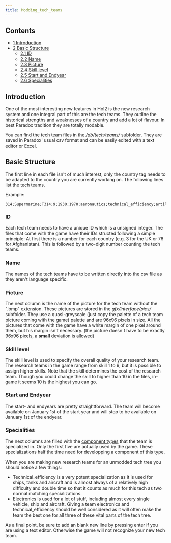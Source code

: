 ```yaml
---
title: Modding_tech_teams
---
```

## Contents

-   [ 1 Introduction ](#Introduction)
-   [ 2 Basic Structure ](#Basic_Structure)
    -   [ 2.1 ID ](#ID)
    -   [ 2.2 Name ](#Name)
    -   [ 2.3 Picture ](#Picture)
    -   [ 2.4 Skill level ](#Skill_level)
    -   [ 2.5 Start and Endyear ](#Start_and_Endyear)
    -   [ 2.6 Specialities ](#Specialities)

##  Introduction 

One of the most interesting new features in HoI2 is the new research
system and one integral part of this are the tech teams. They outline
the historical strengths and weaknesses of a country and add a lot of
flavour. In best Paradox tradition they are totally modable.

You can find the tech team files in the */db/tech/teams/* subfolder.
They are saved in Paradox' usual csv format and can be easily edited
with a text editor or Excel.

##  Basic Structure 

The first line in each file isn't of much interest, only the country tag
needs to be adapted to the country you are currently working on. The
following lines list the tech teams.

Example:

    314;Supermarine;T314;9;1930;1970;aeronautics;technical_efficiency;artillery;;;;;;;;;;;;;;;;;;;;;;;;;;;;;;x

###  ID 

Each tech team needs to have a unique ID which is a unsigned integer.
The files that come with the game have their IDs structed following a
simple principle: At first there is a number for each country (e.g. 3
for the UK or 76 for Afghanistan). This is followed by a two-digit
number counting the tech teams.

###  Name 

The names of the tech teams have to be written directly into the csv
file as they aren't language specific.

###  Picture 

The next column is the name of the picture for the tech team without the
".bmp" extension. These pictures are stored in the *gfx/interface/pics/*
subfolder. They use a quasi-greyscale (just copy the palette of a tech
team picture coming with the game) palette and are 96x96 pixels in size.
All the pictures that come with the game have a white margin of one
pixel around them, but his margin isn't necessary. (the picture doesn´t
have to be exactly 96x96 pixels, a **small** deviation is allowed)

###  Skill level 

The skill level is used to specify the overall quality of your research
team. The research teams in the game range from skill 1 to 9, but it is
possible to assign higher skills. Note that the skill determines the
cost of the research team. Though you could change the skill to higher
than 10 in the files, in-game it seems 10 is the highest you can go.

###  Start and Endyear 

The start- and endyears are pretty straightforward. The team will become
available on January 1st of the start year and will stop to be available
on January 1st of the endyear.

###  Specialities 

The next columns are filled with the [component
types](/wiki/List_of_Component_Types "List of Component Types") that the
team is specialized in. Only the first five are actually used by the
game. These specializations half the time need for developping a
component of this type.

When you are making new research teams for an unmodded tech tree you
should notice a few things:

-   Technical_efficiency is a very potent specialization as it is used
    for ships, tanks and aircraft and is almost always of a relatively
    high difficulty and double time so that it counts as much for this
    tech as two normal matching specializations.
-   Electronics is used for a lot of stuff, including almost every
    single vehicle, ship and aircraft. Giving a team electronics and
    technical_efficiency should be well considered as it will often make
    the team the best one for all three of these vital parts of the tech
    tree.

As a final point, be sure to add an blank new line by pressing enter if
you are using a text editor. Otherwise the game will not recognize your
new tech team.

